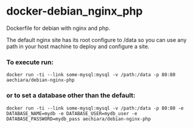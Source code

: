 docker-debian_nginx_php
==========================

Dockerfile for debian with nginx and php.

The default nginx site has its root configure to /data so you can use any path in your host machine to deploy and configure a site.

### To execute run:

  `docker run -ti --link some-mysql:mysql -v /path:/data -p 80:80 aechiara/debian-nginx-php`

### or to set a database other than the default:

  `docker run -ti --link some-mysql:mysql -v /path:/data -p 80:80 -e DATABASE_NAME=mydb -e DATABASE_USER=mydb_user -e DATABASE_PASSWORD=mydb_pass aechiara/debian-nginx-php`
